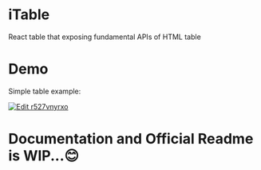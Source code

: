 # iTable

React table that exposing fundamental APIs of HTML table

# Demo

Simple table example:

[![Edit r527vnyrxo](https://codesandbox.io/static/img/play-codesandbox.svg)](https://codesandbox.io/s/r527vnyrxo)

# Documentation and Official Readme is WIP...😊
